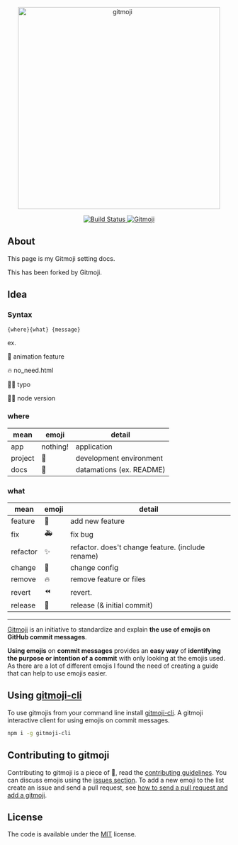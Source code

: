 <p align="center">
	<a href="https://gitmoji.carloscuesta.me">
		<img src="https://cloud.githubusercontent.com/assets/7629661/20073135/4e3db2c2-a52b-11e6-85e1-661a8212045a.gif" width="456" alt="gitmoji">
	</a>
</p>
<p align="center">
	<a href="https://travis-ci.org/carloscuesta/gitmoji">
		<img src="https://img.shields.io/travis/carloscuesta/gitmoji/master?style=flat-square"
			 alt="Build Status">
	</a>
	<a href="https://gitmoji.carloscuesta.me">
		<img src="https://img.shields.io/badge/gitmoji-%20😜%20😍-FFDD67.svg?style=flat-square"
			 alt="Gitmoji">
	</a>
</p>

## About

This page is my Gitmoji setting docs.

This has been forked by Gitmoji.

## Idea

### Syntax

```
{where}{what} {message}
```

ex.

🔼 animation feature

🔥 no_need.html

📘✨ typo

🌳🔧 node version

### where

| mean    | emoji    | detail                   |
| ------- | -------- | ------------------------ |
| app     | nothing! | application              |
| project | 🌳       | development environment  |
| docs    | 📘       | datamations (ex. README) |

### what

| mean     | emoji | detail                                            |
| -------- | ----- | ------------------------------------------------- |
| feature  | 🔼    | add new feature                                   |
| fix      | 🚑    | fix bug                                           |
| refactor | ✨    | refactor. does't change feature. (include rename) |
| change   | 🔧    | change config                                     |
| remove   | 🔥    | remove feature or files                           |
| revert   | ⏪    | revert.                                           |
| release  | 🎉    | release (& initial commit)                        |

---

[Gitmoji](https://gitmoji.carloscuesta.me) is an initiative to standardize and explain **the use of emojis on GitHub commit messages**.

**Using emojis** on **commit messages** provides an **easy way** of **identifying the purpose or intention of a commit** with only looking at the emojis used. As there are a lot of different emojis I found the need of creating a guide that can help to use emojis easier.

## Using [gitmoji-cli](https://github.com/carloscuesta/gitmoji-cli)

To use gitmojis from your command line install [gitmoji-cli](https://github.com/carloscuesta/gitmoji-cli). A gitmoji interactive client for using emojis on commit messages.

```bash
npm i -g gitmoji-cli
```

## Contributing to gitmoji

Contributing to gitmoji is a piece of :cake:, read the [contributing guidelines](https://github.com/carloscuesta/gitmoji/blob/master/.github/CONTRIBUTING.md). You can discuss emojis using the [issues section](https://github.com/carloscuesta/gitmoji/issues/new). To add a new emoji to the list create an issue and send a pull request, see [how to send a pull request and add a gitmoji](https://github.com/carloscuesta/gitmoji/blob/master/.github/CONTRIBUTING.md#how-to-add-a-gitmoji).

## License

The code is available under the [MIT](https://github.com/carloscuesta/gitmoji/blob/master/LICENSE) license.
